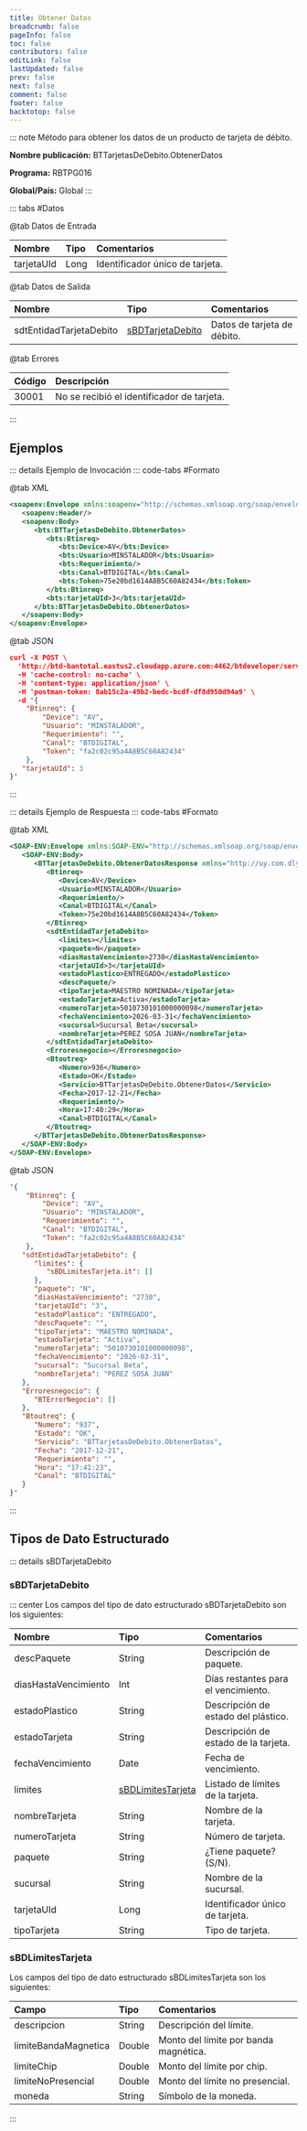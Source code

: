 ```yaml
---
title: Obtener Datos
breadcrumb: false
pageInfo: false
toc: false
contributors: false
editLink: false
lastUpdated: false
prev: false
next: false
comment: false
footer: false
backtotop: false
---
```


<!-- ABRE DATOS DEL MÉTODO -->
::: note Método para obtener los datos de un producto de tarjeta de débito.

**Nombre publicación:** BTTarjetasDeDebito.ObtenerDatos

**Programa:** RBTPG016

**Global/País:** Global
:::
<!-- CIERRA DATOS DEL MÉTODO -->

<!-- ABRE TABLA DE DATOS -->
::: tabs #Datos 

@tab Datos de Entrada

Nombre | Tipo | Comentarios
:--------- | :--------- | :---------
tarjetaUId | Long | Identificador único de tarjeta.

@tab Datos de Salida

Nombre | Tipo | Comentarios
:--------- | :----------- | :-----------
sdtEntidadTarjetaDebito | [sBDTarjetaDebito](#sbdtarjetadebito) | Datos de tarjeta de débito.

@tab Errores

Código | Descripción
:--------- | :-----------
30001 | No se recibió el identificador de tarjeta.
::: 
<!-- CIERRA TABLA DE DATOS -->

## **Ejemplos**

<!-- ABRE EJEMPLO DE INVOCACIÓN -->
::: details Ejemplo de Invocación 
::: code-tabs #Formato

@tab XML
```xml
<soapenv:Envelope xmlns:soapenv="http://schemas.xmlsoap.org/soap/envelope/" xmlns:bts="http://uy.com.dlya.bantotal/BTSOA/">
   <soapenv:Header/>
   <soapenv:Body>
      <bts:BTTarjetasDeDebito.ObtenerDatos>
         <bts:Btinreq>
            <bts:Device>AV</bts:Device>
            <bts:Usuario>MINSTALADOR</bts:Usuario>
            <bts:Requerimiento/>
            <bts:Canal>BTDIGITAL</bts:Canal>
            <bts:Token>75e20bd1614A8B5C60A82434</bts:Token>
         </bts:Btinreq>
         <bts:tarjetaUId>3</bts:tarjetaUId>
      </bts:BTTarjetasDeDebito.ObtenerDatos>
   </soapenv:Body>
</soapenv:Envelope>
```

@tab JSON
```json
curl -X POST \
  'http://btd-bantotal.eastus2.cloudapp.azure.com:4462/btdeveloper/servlet/com.dlya.bantotal.odwsbt_BTTarjetasDeDebito?ObtenerDatos=' \
  -H 'cache-control: no-cache' \
  -H 'content-type: application/json' \
  -H 'postman-token: 8ab15c2a-49b2-bedc-bcdf-df8d950d94a9' \
  -d '{
	"Btinreq": {
		"Device": "AV",
		"Usuario": "MINSTALADOR",
		"Requerimiento": "",
		"Canal": "BTDIGITAL",
		"Token": "fa2c02c95a4A8B5C60A82434"
	},
   "tarjetaUId": 3
}'
```
:::
<!-- CIERRA EJEMPLO DE INVOCACIÓN -->

<!-- ABRE EJEMPLO DE RESPUESTA -->
::: details Ejemplo de Respuesta 
::: code-tabs #Formato

@tab XML
```xml
<SOAP-ENV:Envelope xmlns:SOAP-ENV="http://schemas.xmlsoap.org/soap/envelope/" xmlns:xsd="http://www.w3.org/2001/XMLSchema" xmlns:SOAP-ENC="http://schemas.xmlsoap.org/soap/encoding/" xmlns:xsi="http://www.w3.org/2001/XMLSchema-instance">
   <SOAP-ENV:Body>
      <BTTarjetasDeDebito.ObtenerDatosResponse xmlns="http://uy.com.dlya.bantotal/BTSOA/">
         <Btinreq>
            <Device>AV</Device>
            <Usuario>MINSTALADOR</Usuario>
            <Requerimiento/>
            <Canal>BTDIGITAL</Canal>
            <Token>75e20bd1614A8B5C60A82434</Token>
         </Btinreq>
         <sdtEntidadTarjetaDebito>
            <limites></limites>
            <paquete>N</paquete>
            <diasHastaVencimiento>2730</diasHastaVencimiento>
            <tarjetaUId>3</tarjetaUId>
            <estadoPlastico>ENTREGADO</estadoPlastico>
            <descPaquete/>
            <tipoTarjeta>MAESTRO NOMINADA</tipoTarjeta>
            <estadoTarjeta>Activa</estadoTarjeta>
            <numeroTarjeta>5010730101000000098</numeroTarjeta>
            <fechaVencimiento>2026-03-31</fechaVencimiento>
            <sucursal>Sucursal Beta</sucursal>
            <nombreTarjeta>PEREZ SOSA JUAN</nombreTarjeta>
         </sdtEntidadTarjetaDebito>
         <Erroresnegocio></Erroresnegocio>
         <Btoutreq>
            <Numero>936</Numero>
            <Estado>OK</Estado>
            <Servicio>BTTarjetasDeDebito.ObtenerDatos</Servicio>
            <Fecha>2017-12-21</Fecha>
            <Requerimiento/>
            <Hora>17:40:29</Hora>
            <Canal>BTDIGITAL</Canal>
         </Btoutreq>
      </BTTarjetasDeDebito.ObtenerDatosResponse>
   </SOAP-ENV:Body>
</SOAP-ENV:Envelope>
```

@tab JSON
```json
'{
	"Btinreq": {
		"Device": "AV",
		"Usuario": "MINSTALADOR",
		"Requerimiento": "",
		"Canal": "BTDIGITAL",
		"Token": "fa2c02c95a4A8B5C60A82434"
	},
   "sdtEntidadTarjetaDebito": {
      "limites": {
         "sBDLimitesTarjeta.it": []
      },
      "paquete": "N",
      "diasHastaVencimiento": "2730",
      "tarjetaUId": "3",
      "estadoPlastico": "ENTREGADO",
      "descPaquete": "",
      "tipoTarjeta": "MAESTRO NOMINADA",
      "estadoTarjeta": "Activa",
      "numeroTarjeta": "5010730101000000098",
      "fechaVencimiento": "2026-03-31",
      "sucursal": "Sucursal Beta",
      "nombreTarjeta": "PEREZ SOSA JUAN"
   },
   "Erroresnegocio": {
      "BTErrorNegocio": []
   },
   "Btoutreq": {
      "Numero": "937",
      "Estado": "OK",
      "Servicio": "BTTarjetasDeDebito.ObtenerDatos",
      "Fecha": "2017-12-21",
      "Requerimiento": "",
      "Hora": "17:41:23",
      "Canal": "BTDIGITAL"
   }
}'
```
:::
<!-- CIERRA EJEMPLO DE RESPUESTA -->

## **Tipos de Dato Estructurado**

<!-- ABRE SDT -->
::: details sBDTarjetaDebito  

### sBDTarjetaDebito

::: center 
Los campos del tipo de dato estructurado sBDTarjetaDebito son los siguientes: 

Nombre | Tipo | Comentarios 
:--------- | :----------- | :----------- 
descPaquete | String | Descripción de paquete. 
diasHastaVencimiento | Int | Días restantes para el vencimiento. 
estadoPlastico | String | Descripción de estado del plástico. 
estadoTarjeta | String | Descripción de estado de la tarjeta. 
fechaVencimiento | Date | Fecha de vencimiento. 
limites | [sBDLimitesTarjeta](#sbdlimitestarjeta) | Listado de límites de la tarjeta. 
nombreTarjeta | String | Nombre de la tarjeta. 
numeroTarjeta | String | Número de tarjeta. 
paquete | String | ¿Tiene paquete? (S/N). 
sucursal | String | Nombre de la sucursal. 
tarjetaUId | Long | Identificador único de tarjeta. 
tipoTarjeta |  String | Tipo de tarjeta. 
 
### sBDLimitesTarjeta

Los campos del tipo de dato estructurado sBDLimitesTarjeta son los siguientes: 

Campo | Tipo | Comentarios 
:--------- | :----------- | :----------- 
descripcion | String | Descripción del límite. 
limiteBandaMagnetica | Double | Monto del límite por banda magnética. 
limiteChip | Double | Monto del límite por chip. 
limiteNoPresencial | Double | Monto del límite no presencial. 
moneda | String | Símbolo de la moneda. 
:::
<!-- CIERRA SDT -->